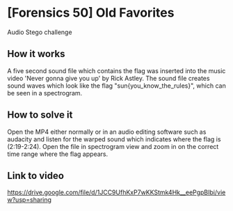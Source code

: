 #  [Forensics 50] Old Favorites

Audio Stego challenge

## How it works

A five second sound file which contains the flag was inserted into the music video 'Never gonna give you up' by Rick Astley. The sound file creates sound waves which look like the flag "sun{you_know_the_rules}", which can be seen in a spectrogram.

## How to solve it

Open the MP4 either normally or in an audio editing software such as audacity and listen for the warped sound which indicates where the flag is (2:19-2:24). Open the file in spectrogram view and zoom in on the correct time range where the flag appears.

## Link to video

https://drive.google.com/file/d/1JCC9UfhKxP7wKKStmk4Hk__eePgpBIbi/view?usp=sharing
